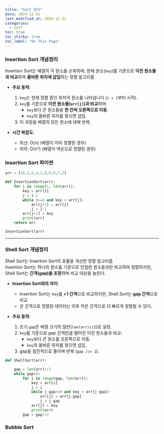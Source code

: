 ```yaml
---
title: "Sort 정리"
date: 2024-12-31
last_modified_at: 2024-12-31
categories:
  - sort
toc: true
toc_sticky: true
toc_label: "On This Page"
---
```


### Insertion Sort 개념정리

Insertion Sort는 배열의 각 원소를 순회하며, 현재 원소(`key`)를 기준으로 **이전 원소들과 비교**하여 **올바른 위치에 삽입**하는 정렬 알고리즘

- **주요 동작**:
  1. `key`는 현재 정렬 중인 위치의 원소를 나타냅니다 (`i = 1`부터 시작).
  2. `key`를 기준으로 **이전 원소들(`arr[j]`)과 비교**하며:
     - `key`보다 큰 원소들을 **한 칸씩 오른쪽으로 이동**.
     - `key`의 올바른 위치를 찾으면 삽입.
  3. 이 과정을 배열의 모든 원소에 대해 반복.

- **시간 복잡도**:
  - 최선: O(n) (배열이 이미 정렬된 경우)
  - 최악: O(n²) (배열이 역순으로 정렬된 경우)

### Insertion Sort 파이썬

```python
arr = [10,2,5,4,1,6,9,8,7,3]

def InsertionSort(arr):
    for i in range(1, len(arr)):
        key = arr[i]
        j = i-1
        while j>=0 and key < arr[j]:
            arr[j+1] = arr[j]
            j = j-1
        arr[j+1] = key
        print(arr)
    return arr

InsertionSort(arr)
```

---

### Shell Sort 개념정리

Shell Sort는 Insertion Sort의 효율을 개선한 정렬 알고리즘   
Insertion Sort는 하나의 원소를 기준으로 인접한 원소들과만 비교하여 정렬하지만, Shell Sort는 **간격(gap)을 조정**하며 비교 대상을 늘린다.

- **Insertion Sort와의 차이**:
  - Insertion Sort는 `key`를 **+1 간격**으로 비교하지만, Shell Sort는 **gap 간격**으로 비교
  - 큰 간격으로 정렬된 데이터는 이후 작은 간격으로 더 빠르게 정렬될 수 있다.

- **주요 동작**:
  1. 초기 `gap`은 배열 크기의 절반(`len(arr)//2`)로 설정.
  2. `key`를 기준으로 gap 간격만큼 떨어진 이전 원소들과 비교:
     - `key`보다 큰 원소를 오른쪽으로 이동.
     - `key`의 올바른 위치를 찾으면 삽입.
  3. gap을 점진적으로 줄이며 반복 (`gap //= 2`).
   
```python
def ShellSort(arr):

    gap = len(arr)//2
    while gap>0:
        for i in range(gap, len(arr)):
            key = arr[i]
            j = i
            while j-gap>=0 and key < arr[j-gap]:
                arr[j] = arr[j-gap]
                j = j-gap
            arr[j] = key
            print(arr)
        gap = gap//2
```

### Bubble Sort